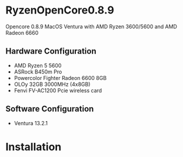 # RyzenOpenCore0.8.9
Opencore 0.8.9 MacOS Ventura with AMD Ryzen 3600/5600 and AMD Radeon 6660

## Hardware Configuration
- AMD Ryzen 5 5600
- ASRock B450m Pro
- Powercolor Fighter Radeon 6600 8GB
- OLOy 32GB 3000MHz (4x8GB)
- Fenvi FV-AC1200 Pcie wireless card

## Software Configuration
- Ventura 13.2.1


# Installation

